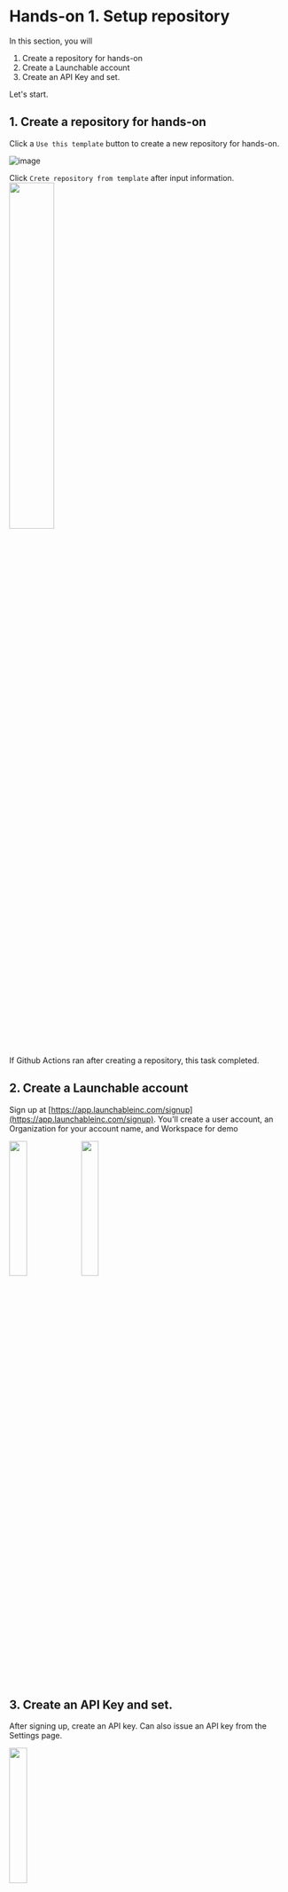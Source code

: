 # Hands-on 1. Setup repository

In this section, you will

1. Create a repository for hands-on
2. Create a Launchable account
3. Create an API Key and set.

Let's start.

## 1. Create a repository for hands-on

Click a `Use this template` button to create a new repository for hands-on.

![image](https://user-images.githubusercontent.com/536667/191435068-cd3aebfe-fc23-4c30-a4a5-32b270dcc697.png)

Click `Crete repository from template` after input information.
<img src="https://user-images.githubusercontent.com/536667/191436235-e1347cf9-dcb2-41e8-89b6-df3bf2accf5d.png" width="40%">

If Github Actions ran after creating a repository, this task completed.

## 2. Create a Launchable account

Sign up at [https://app.launchableinc.com/signup](https://app.launchableinc.com/signup). You'll create a user account, an Organization for your account name, and Workspace for demo

<img src="https://user-images.githubusercontent.com/536667/189846009-1201feb0-4e2c-491f-ae82-b55dca640f60.png" width="25%">
<img src="https://user-images.githubusercontent.com/536667/189846654-24b8b73c-a048-48f4-beb2-fa1815304cee.png" width="25%">

## 3. Create an API Key and set.

After signing up, create an API key. Can also issue an API key from the Settings page.

<img src="https://user-images.githubusercontent.com/536667/189847227-8e58c758-3090-4410-8630-69afe1a4fe07.png" width="25%">
<br>
<img src="https://user-images.githubusercontent.com/536667/191438711-b15eb234-e3d5-4ba2-b2fb-11d0ebd92d18.png" width="30%">

If you could create an API key, open the settings page of Github repository that created in 1. And set API Key as `LAUNCHABLE_TOKEN` from `Secrets > Actions`.

![Screen Shot 2022-09-13 at 17 11 01](https://user-images.githubusercontent.com/536667/189847864-2f38b075-4cce-4272-9383-d0dfa12bbdd1.png)

![image](https://user-images.githubusercontent.com/536667/189847897-faf6dfad-25af-494c-8f05-ef1e582dd846.png)

___

Next: [Hands-on 2](HANDSON2.md)